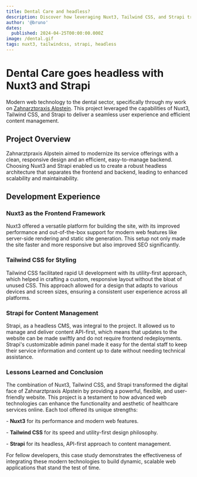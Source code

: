 ```yaml
---
title: Dental Care and headless?
description: Discover how leveraging Nuxt3, Tailwind CSS, and Strapi transformed the online presence of a dental practice.
author: '@bruno'
dates:
  published: 2024-04-25T00:00:00.000Z
image: /dental.gif
tags: nuxt3, tailwindcss, strapi, headless
---
```


# Dental Care goes headless with Nuxt3 and Strapi

Modern web technology to the dental sector, specifically through my work on [Zahnarztpraxis Alpstein](https://www.zahnarztpraxis-alpstein.ch/). This project leveraged the capabilities of Nuxt3, Tailwind CSS, and Strapi to deliver a seamless user experience and efficient content management.

## Project Overview

Zahnarztpraxis Alpstein aimed to modernize its service offerings with a clean, responsive design and an efficient, easy-to-manage backend. Choosing Nuxt3 and Strapi enabled us to create a robust headless architecture that separates the frontend and backend, leading to enhanced scalability and maintainability.

## Development Experience

### Nuxt3 as the Frontend Framework

Nuxt3 offered a versatile platform for building the site, with its improved performance and out-of-the-box support for modern web features like server-side rendering and static site generation. This setup not only made the site faster and more responsive but also improved SEO significantly.

### Tailwind CSS for Styling

Tailwind CSS facilitated rapid UI development with its utility-first approach, which helped in crafting a custom, responsive layout without the bloat of unused CSS. This approach allowed for a design that adapts to various devices and screen sizes, ensuring a consistent user experience across all platforms.

### Strapi for Content Management

Strapi, as a headless CMS, was integral to the project. It allowed us to manage and deliver content API-first, which means that updates to the website can be made swiftly and do not require frontend redeployments. Strapi's customizable admin panel made it easy for the dental staff to keep their service information and content up to date without needing technical assistance.

### Lessons Learned and Conclusion

The combination of Nuxt3, Tailwind CSS, and Strapi transformed the digital face of Zahnarztpraxis Alpstein by providing a powerful, flexible, and user-friendly website. This project is a testament to how advanced web technologies can enhance the functionality and aesthetic of healthcare services online. Each tool offered its unique strengths:

\- **Nuxt3** for its performance and modern web features.

\- **Tailwind CSS** for its speed and utility-first design philosophy.

\- **Strapi** for its headless, API-first approach to content management.

For fellow developers, this case study demonstrates the effectiveness of integrating these modern technologies to build dynamic, scalable web applications that stand the test of time.

